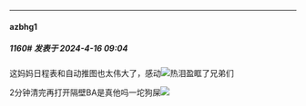 ﻿
*****

####  azbhg1  
##### 1160#       发表于 2024-4-16 09:04

这妈妈日程表和自动推图也太伟大了，感动<img src="https://static.saraba1st.com/image/smiley/face2017/077.png" referrerpolicy="no-referrer">热泪盈眶了兄弟们

2分钟清完再打开隔壁BA是真他吗一坨狗屎<img src="https://static.saraba1st.com/image/smiley/face2017/217.gif" referrerpolicy="no-referrer">

